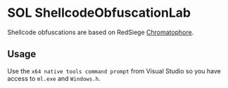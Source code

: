 # SOL ShellcodeObfuscationLab

Shellcode obfuscations are based on RedSiege [Chromatophore](https://github.com/RedSiege/Chromatophore/). 


## Usage

Use the `x64 native tools command prompt` from Visual Studio
so you have access to `ml.exe` and `Windows.h`. 



